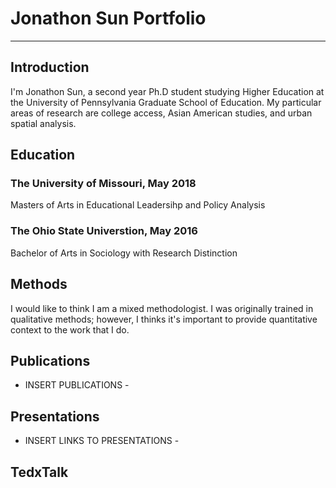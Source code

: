 # Jonathon Sun Portfolio

---

## Introduction

I'm Jonathon Sun, a second year Ph.D student studying Higher Education at the University of Pennsylvania Graduate School of Education. My particular areas of research are college access, Asian American studies, and urban spatial analysis.

## Education

### The University of Missouri, May 2018 
Masters of Arts in Educational Leadersihp and Policy Analysis 

### The Ohio State Universtion, May 2016
Bachelor of Arts in Sociology with Research Distinction

## Methods
I would like to think I am a mixed methodologist. I was originally trained in qualitative methods; however, I thinks it's important to provide quantitative context to the work that I do. 

## Publications
- INSERT PUBLICATIONS -

## Presentations 
- INSERT LINKS TO PRESENTATIONS - 

## TedxTalk

